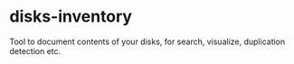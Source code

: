 # disks-inventory
Tool to document contents of your disks, for search, visualize, duplication detection etc.
